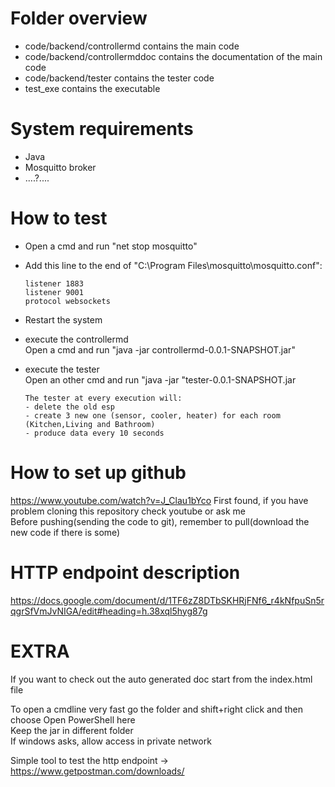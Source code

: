 # Folder overview
  - code/backend/controllermd contains the main code
  - code/backend/controllermddoc contains the documentation of the main code
  - code/backend/tester contains the tester code
  - test_exe contains the executable

# System requirements
- Java
- Mosquitto broker  
- ....?....

# How to test
- Open a cmd and run "net stop mosquitto"
- Add this line to the end of "C:\Program Files\mosquitto\mosquitto.conf":  

      listener 1883
      listener 9001
      protocol websockets
- Restart the system
- execute the controllermd  
    Open a cmd and run "java -jar controllermd-0.0.1-SNAPSHOT.jar" 
  
- execute the tester   
    Open an other cmd and run "java -jar "tester-0.0.1-SNAPSHOT.jar
    
      The tester at every execution will:
      - delete the old esp
      - create 3 new one (sensor, cooler, heater) for each room (Kitchen,Living and Bathroom)
      - produce data every 10 seconds

 



# How to set up github
https://www.youtube.com/watch?v=J_Clau1bYco
First found, if you have problem cloning this repository check youtube or ask me   
Before pushing(sending the code to git), remember to pull(download the new code if there is some)

# HTTP endpoint description
https://docs.google.com/document/d/1TF6zZ8DTbSKHRjFNf6_r4kNfpuSn5rqgrSfVmJvNIGA/edit#heading=h.38xql5hyg87g

# EXTRA
If you want to check out the auto generated doc start from the index.html file

To open a cmdline very fast go the folder and shift+right click and then choose Open PowerShell here  
Keep the jar in different folder  
If windows asks, allow access in private network  

Simple tool to test the http endpoint -> https://www.getpostman.com/downloads/
